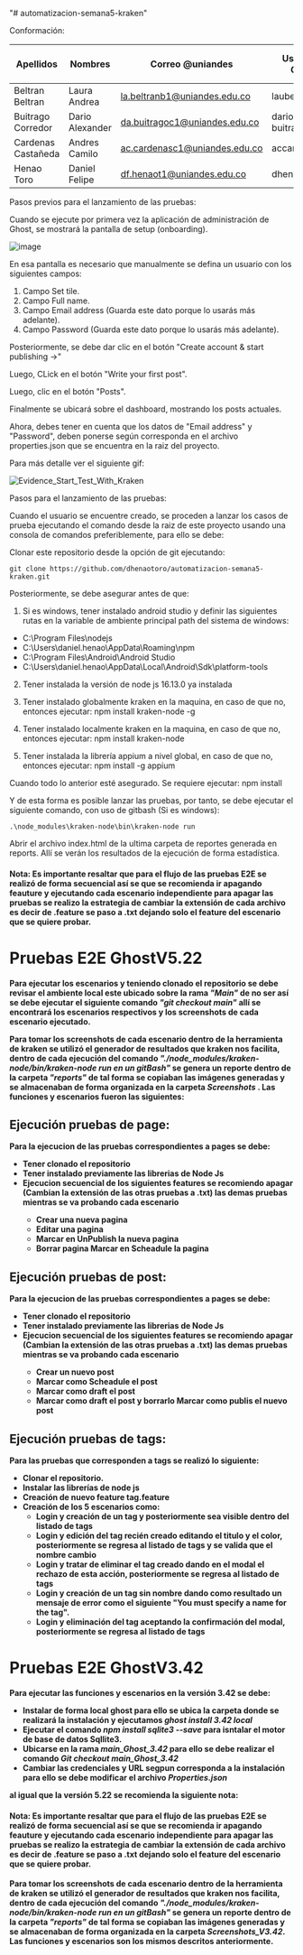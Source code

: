 "# automatizacion-semana5-kraken" 

Conformación:

| Apellidos | Nombres | Correo @uniandes | Usuario de GitHub | Funcionalidades con pruebas E2E |
| --------- | ------- | ---------------- | ----------------- | ----------------- |
| Beltran Beltran | Laura Andrea | la.beltranb1@uniandes.edu.co |  laubeltranandes | Dashboard |
| Buitrago Corredor | Dario Alexander | da.buitragoc1@uniandes.edu.co |  dario-buitrago-andes | Pages |
| Cardenas Castañeda | Andres Camilo | ac.cardenasc1@uniandes.edu.co | accardenasc1 | Tags | 
| Henao Toro | Daniel Felipe | df.henaot1@uniandes.edu.co | dhenaotoro | Post |

Pasos previos para el lanzamiento de las pruebas:

Cuando se ejecute por primera vez la aplicación de administración de Ghost, se mostrará la pantalla de setup (onboarding).

![image](https://user-images.githubusercontent.com/78186561/201494518-6050f870-f547-4938-8a2b-f56869a7adfc.png)

En esa pantalla es necesario que manualmente se defina un usuario con los siguientes campos:

1) Campo Set tile.
2) Campo Full name.
3) Campo Email address (Guarda este dato porque lo usarás más adelante).
4) Campo Password (Guarda este dato porque lo usarás más adelante).

Posteriormente, se debe dar clic en el botón "Create account & start publishing ->"

Luego, CLick en el botón "Write your first post".

Luego, clic en el botón "Posts".

Finalmente se ubicará sobre el dashboard, mostrando los posts actuales.

Ahora, debes tener en cuenta que los datos de "Email address" y "Password", deben ponerse según corresponda en el archivo properties.json que se encuentra en la raiz del proyecto.

Para más detalle ver el siguiente gif:

![Evidence_Start_Test_With_Kraken](https://user-images.githubusercontent.com/78186561/201480561-5988d7d7-4b10-420a-ae27-5b56845b7688.gif)

Pasos para el lanzamiento de las pruebas:

Cuando el usuario se encuentre creado, se proceden a lanzar los casos de prueba ejecutando el comando desde la raiz de este proyecto usando una consola de comandos preferiblemente, para ello se debe:

Clonar este repositorio desde la opción de git ejecutando:

`git clone https://github.com/dhenaotoro/automatizacion-semana5-kraken.git`

Posteriormente, se debe asegurar antes de que:

1) Si es windows, tener instalado android studio y definir las siguientes rutas en la variable de ambiente principal path del sistema de windows:

- C:\Program Files\nodejs
- C:\Users\daniel.henao\AppData\Roaming\npm
- C:\Program Files\Android\Android Studio
- C:\Users\daniel.henao\AppData\Local\Android\Sdk\platform-tools

2) Tener instalada la versión de node js 16.13.0 ya instalada

3) Tener instalado globalmente kraken en la maquina, en caso de que no, entonces ejecutar: npm install kraken-node -g

4) Tener instalado localmente kraken en la maquina, en caso de que no, entonces ejecutar: npm install kraken-node

5) Tener instalada la librería appium a nivel global, en caso de que no, entonces ejecutar: npm install -g appium

Cuando todo lo anterior esté asegurado. Se requiere ejecutar: npm install

Y de esta forma es posible lanzar las pruebas, por tanto, se debe ejecutar el siguiente comando, con uso de gitbash (Si es windows):

`.\node_modules\kraken-node\bin\kraken-node run`

Abrir el archivo index.html de la ultima carpeta de reportes generada en reports. Allí se verán los resultados de la ejecución de forma estadística.

<h4><b>Nota: Es importante resaltar que para el flujo de las pruebas E2E se realizó de forma secuencial así se que se recomienda ir apagando feauture y ejecutando cada escenario independiente para apagar las pruebas se realizo la estrategia de cambiar la extensión de cada archivo es decir de .feature se paso a .txt dejando solo el feature del escenario que se quiere probar. <b></h4>
 

<h1>Pruebas E2E GhostV5.22</h1>
 Para ejecutar los escenarios y teniendo clonado el repositorio se debe revisar el ambiente local este ubicado sobre la rama <i>"Main"</i> de no ser así se debe ejecutar el siguiente comando <i>"git checkout main"</i> allí se encontrará los escenarios respectivos y los screenshots de cada escenario ejecutado. 
 
 Para tomar los screenshots de cada escenario dentro de la herramienta de kraken se utilizó el generador de resultados que kraken nos facilita, dentro de cada ejecución del comando <i>"./node_modules/kraken-node/bin/kraken-node run en un gitBash"</i> se genera un reporte dentro de la carpeta <i>"reports"</i> de tal forma se copiaban las imágenes generadas y se almacenaban de forma organizada en la carpeta <i> Screenshots </i>. Las funciones y escenarios fueron las siguientes:


<H2><b>Ejecución pruebas de page:</b></H2>
Para la ejecucion de las pruebas correspondientes a pages se debe:
<ul>
<li> Tener clonado el repositorio </li>
<li> Tener instalado previamente las librerias de Node Js </li>
<li> Ejecucion secuencial de los siguientes features se recomiendo apagar (Cambian la extensión de las otras pruebas a .txt) las demas pruebas mientras se va probando cada escenario  </li>
 <ul><li> Crear una nueva pagina</li>
     <li> Editar una pagina </li>
     <li> Marcar en UnPublish la nueva pagina </li>
     <li> Borrar pagina </liZ
     <li> Marcar en Scheadule la pagina </li> 
 </ul>
 </ul>
<H2><b>Ejecución pruebas de post:</b></H2>
Para la ejecucion de las pruebas correspondientes a pages se debe:
<ul>
<li> Tener clonado el repositorio </li>
<li> Tener instalado previamente las librerias de Node Js </li>
<li> Ejecucion secuencial de los siguientes features se recomiendo apagar (Cambian la extensión de las otras pruebas a .txt) las demas pruebas mientras se va probando cada escenario  </li>
 <ul><li> Crear un nuevo post</li>
     <li> Marcar como Scheadule el post</li>
     <li> Marcar como draft el post </li>
     <li> Marcar como draft el post y borrarlo </liZ
     <li> Marcar como publis el nuevo post </li> 
 </ul>
 </ul>

<H2><b>Ejecución pruebas de tags:</b></H2>
Para las pruebas que corresponden a tags se realizó lo siguiente:
<ul>
 <li> Clonar el repositorio. </li>
 <li> Instalar las librerías de node js </li>
 <li> Creación de nuevo feature tag.feature </li>
 <li> Creación de los 5 escenarios como: 
      <ul><li> Login y creación de un tag y posteriormente sea visible dentro del listado de tags </li>
          <li> Login y edición del tag recién creado editando el titulo y el color, posteriormente se regresa al listado de tags y se valida que el nombre cambio </li>
          <li> Login y tratar de eliminar el tag creado dando en el modal el rechazo de esta acción, posteriormente se regresa al listado de tags </li>
          <li> Login y creación de un tag sin nombre dando como resultado un mensaje de error como el siguiente "You must specify a name for the tag". </li>
          <li> Login y eliminación del tag aceptando la confirmación del modal, posteriormente se regresa al listado de tags </li>
      </ul>
  </li>
 </ul>

<h1>Pruebas E2E GhostV3.42</h1>
Para ejecutar las funciones y escenarios en la versión 3.42 se debe:
<ul>
 <li> Instalar de forma local ghost para ello se ubica la carpeta donde se realizará la instalación y ejecutamos <i> ghost install 3.42 local </i>
 <li> Ejecutar el comando <i>npm install sqlite3 --save</i> para isntalar el motor de base de datos Sqllite3. </li>
 <li> Ubicarse en la rama <i>main_Ghost_3.42</i> para ello se debe realizar el comando <i>Git checkout main_Ghost_3.42</i>
 <li> Cambiar las credenciales y URL segpun corresponda a la instalación para ello se debe modificar el archivo <i> Properties.json</i>
 </ul>
 
 al igual que la versión 5.22 se recomienda la siguiente nota:
 
<h4><b>Nota: Es importante resaltar que para el flujo de las pruebas E2E se realizó de forma secuencial así se que se recomienda ir apagando feauture y ejecutando cada escenario independiente para apagar las pruebas se realizo la estrategia de cambiar la extensión de cada archivo es decir de .feature se paso a .txt dejando solo el feature del escenario que se quiere probar. <b></h4>
 
 Para tomar los screenshots de cada escenario dentro de la herramienta de kraken se utilizó el generador de resultados que kraken nos facilita, dentro de cada ejecución del comando <i>"./node_modules/kraken-node/bin/kraken-node run en un gitBash"</i> se genera un reporte dentro de la carpeta <i>"reports"</i> de tal forma se copiaban las imágenes generadas y se almacenaban de forma organizada en la carpeta <i> Screenshots_V3.42</i>. Las funciones y escenarios son los mismos descritos anteriormente.
  
